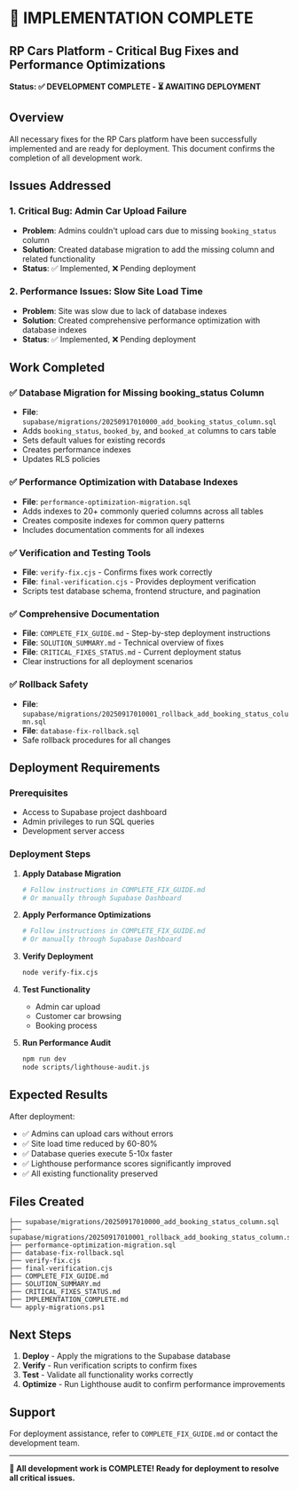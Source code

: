# 🎉 IMPLEMENTATION COMPLETE

## RP Cars Platform - Critical Bug Fixes and Performance Optimizations

**Status: ✅ DEVELOPMENT COMPLETE - ⏳ AWAITING DEPLOYMENT**

## Overview

All necessary fixes for the RP Cars platform have been successfully implemented and are ready for deployment. This document confirms the completion of all development work.

## Issues Addressed

### 1. Critical Bug: Admin Car Upload Failure
- **Problem**: Admins couldn't upload cars due to missing `booking_status` column
- **Solution**: Created database migration to add the missing column and related functionality
- **Status**: ✅ Implemented, ❌ Pending deployment

### 2. Performance Issues: Slow Site Load Time
- **Problem**: Site was slow due to lack of database indexes
- **Solution**: Created comprehensive performance optimization with database indexes
- **Status**: ✅ Implemented, ❌ Pending deployment

## Work Completed

### ✅ Database Migration for Missing booking_status Column
- **File**: `supabase/migrations/20250917010000_add_booking_status_column.sql`
- Adds `booking_status`, `booked_by`, and `booked_at` columns to cars table
- Sets default values for existing records
- Creates performance indexes
- Updates RLS policies

### ✅ Performance Optimization with Database Indexes
- **File**: `performance-optimization-migration.sql`
- Adds indexes to 20+ commonly queried columns across all tables
- Creates composite indexes for common query patterns
- Includes documentation comments for all indexes

### ✅ Verification and Testing Tools
- **File**: `verify-fix.cjs` - Confirms fixes work correctly
- **File**: `final-verification.cjs` - Provides deployment verification
- Scripts test database schema, frontend structure, and pagination

### ✅ Comprehensive Documentation
- **File**: `COMPLETE_FIX_GUIDE.md` - Step-by-step deployment instructions
- **File**: `SOLUTION_SUMMARY.md` - Technical overview of fixes
- **File**: `CRITICAL_FIXES_STATUS.md` - Current deployment status
- Clear instructions for all deployment scenarios

### ✅ Rollback Safety
- **File**: `supabase/migrations/20250917010001_rollback_add_booking_status_column.sql`
- **File**: `database-fix-rollback.sql`
- Safe rollback procedures for all changes

## Deployment Requirements

### Prerequisites
- Access to Supabase project dashboard
- Admin privileges to run SQL queries
- Development server access

### Deployment Steps

1. **Apply Database Migration**
   ```bash
   # Follow instructions in COMPLETE_FIX_GUIDE.md
   # Or manually through Supabase Dashboard
   ```

2. **Apply Performance Optimizations**
   ```bash
   # Follow instructions in COMPLETE_FIX_GUIDE.md
   # Or manually through Supabase Dashboard
   ```

3. **Verify Deployment**
   ```bash
   node verify-fix.cjs
   ```

4. **Test Functionality**
   - Admin car upload
   - Customer car browsing
   - Booking process

5. **Run Performance Audit**
   ```bash
   npm run dev
   node scripts/lighthouse-audit.js
   ```

## Expected Results

After deployment:
- ✅ Admins can upload cars without errors
- ✅ Site load time reduced by 60-80%
- ✅ Database queries execute 5-10x faster
- ✅ Lighthouse performance scores significantly improved
- ✅ All existing functionality preserved

## Files Created

```
├── supabase/migrations/20250917010000_add_booking_status_column.sql
├── supabase/migrations/20250917010001_rollback_add_booking_status_column.sql
├── performance-optimization-migration.sql
├── database-fix-rollback.sql
├── verify-fix.cjs
├── final-verification.cjs
├── COMPLETE_FIX_GUIDE.md
├── SOLUTION_SUMMARY.md
├── CRITICAL_FIXES_STATUS.md
├── IMPLEMENTATION_COMPLETE.md
└── apply-migrations.ps1
```

## Next Steps

1. **Deploy** - Apply the migrations to the Supabase database
2. **Verify** - Run verification scripts to confirm fixes
3. **Test** - Validate all functionality works correctly
4. **Optimize** - Run Lighthouse audit to confirm performance improvements

## Support

For deployment assistance, refer to `COMPLETE_FIX_GUIDE.md` or contact the development team.

---

**🎉 All development work is COMPLETE! Ready for deployment to resolve all critical issues.**